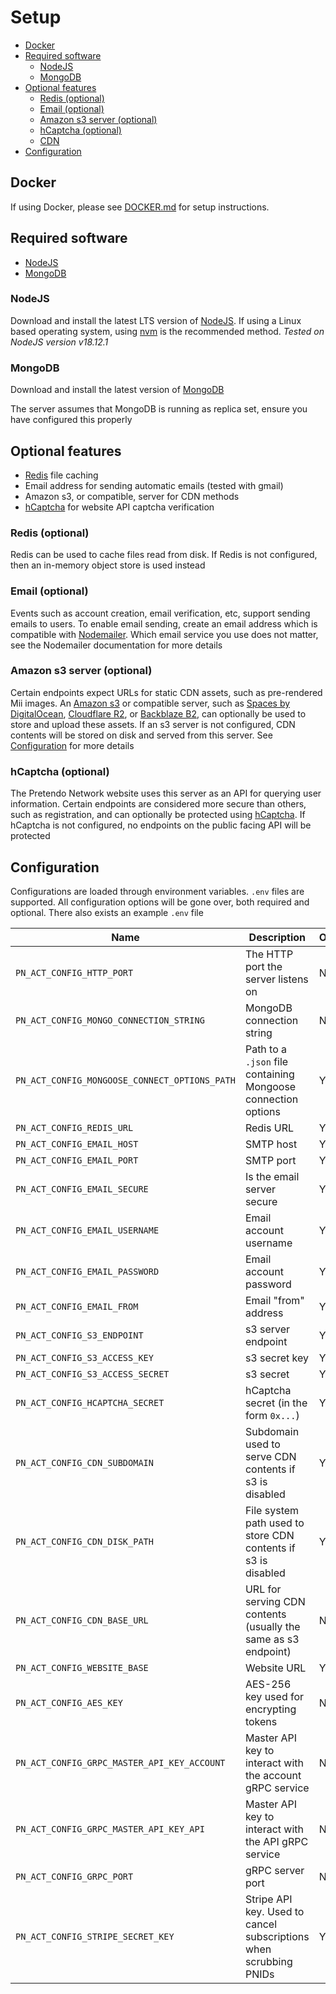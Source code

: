 # Setup

- [Docker](#docker)
- [Required software](#required-software)
	- [NodeJS](#nodejs)
	- [MongoDB](#mongodb)
- [Optional features](#optional-features)
	- [Redis (optional)](#redis-optional)
	- [Email (optional)](#email-optional)
	- [Amazon s3 server (optional)](#amazon-s3-server-optional)
	- [hCaptcha (optional)](#hcaptcha-optional)
	- [CDN](#cdn)
- [Configuration](#configuration)

## Docker
If using Docker, please see [DOCKER.md](DOCKER.md) for setup instructions.

## Required software

- [NodeJS](https://nodejs.org/)
- [MongoDB](https://www.mongodb.com)

### NodeJS

Download and install the latest LTS version of [NodeJS](https://nodejs.org/). If using a Linux based operating system, using [nvm](https://github.com/nvm-sh/nvm) is the recommended method. _Tested on NodeJS version v18.12.1_

### MongoDB

Download and install the latest version of [MongoDB](https://www.mongodb.com)

The server assumes that MongoDB is running as replica set, ensure you have configured this properly

## Optional features

- [Redis](https://redis.io/) file caching
- Email address for sending automatic emails (tested with gmail)
- Amazon s3, or compatible, server for CDN methods
- [hCaptcha](https://hcaptcha.com/) for website API captcha verification

### Redis (optional)

Redis can be used to cache files read from disk. If Redis is not configured, then an in-memory object store is used instead

### Email (optional)

Events such as account creation, email verification, etc, support sending emails to users. To enable email sending, create an email address which is compatible with [Nodemailer](https://nodemailer.com/). Which email service you use does not matter, see the Nodemailer documentation for more details

### Amazon s3 server (optional)

Certain endpoints expect URLs for static CDN assets, such as pre-rendered Mii images. An [Amazon s3](https://aws.amazon.com/s3/) or compatible server, such as [Spaces by DigitalOcean](https://www.digitalocean.com/products/spaces), [Cloudflare R2](https://www.cloudflare.com/products/r2/), or [Backblaze B2](https://www.backblaze.com/b2/docs/), can optionally be used to store and upload these assets. If an s3 server is not configured, CDN contents will be stored on disk and served from this server. See [Configuration](#configuration) for more details

### hCaptcha (optional)

The Pretendo Network website uses this server as an API for querying user information. Certain endpoints are considered more secure than others, such as registration, and can optionally be protected using [hCaptcha](https://hcaptcha.com/). If hCaptcha is not configured, no endpoints on the public facing API will be protected

## Configuration

Configurations are loaded through environment variables. `.env` files are supported. All configuration options will be gone over, both required and optional. There also exists an example `.env` file

| Name                                          | Description                                                       | Optional |
|-----------------------------------------------|-------------------------------------------------------------------|----------|
| `PN_ACT_CONFIG_HTTP_PORT`                     | The HTTP port the server listens on                               | No       |
| `PN_ACT_CONFIG_MONGO_CONNECTION_STRING`       | MongoDB connection string                                         | No       |
| `PN_ACT_CONFIG_MONGOOSE_CONNECT_OPTIONS_PATH` | Path to a `.json` file containing Mongoose connection options     | Yes      |
| `PN_ACT_CONFIG_REDIS_URL`                     | Redis URL                                                         | Yes      |
| `PN_ACT_CONFIG_EMAIL_HOST`                    | SMTP host                                                         | Yes      |
| `PN_ACT_CONFIG_EMAIL_PORT`                    | SMTP port                                                         | Yes      |
| `PN_ACT_CONFIG_EMAIL_SECURE`                  | Is the email server secure                                        | Yes      |
| `PN_ACT_CONFIG_EMAIL_USERNAME`                | Email account username                                            | Yes      |
| `PN_ACT_CONFIG_EMAIL_PASSWORD`                | Email account password                                            | Yes      |
| `PN_ACT_CONFIG_EMAIL_FROM`                    | Email "from" address                                              | Yes      |
| `PN_ACT_CONFIG_S3_ENDPOINT`                   | s3 server endpoint                                                | Yes      |
| `PN_ACT_CONFIG_S3_ACCESS_KEY`                 | s3 secret key                                                     | Yes      |
| `PN_ACT_CONFIG_S3_ACCESS_SECRET`              | s3 secret                                                         | Yes      |
| `PN_ACT_CONFIG_HCAPTCHA_SECRET`               | hCaptcha secret (in the form `0x...`)                             | Yes      |
| `PN_ACT_CONFIG_CDN_SUBDOMAIN`                 | Subdomain used to serve CDN contents if s3 is disabled            | Yes      |
| `PN_ACT_CONFIG_CDN_DISK_PATH`                 | File system path used to store CDN contents if s3 is disabled     | Yes      |
| `PN_ACT_CONFIG_CDN_BASE_URL`                  | URL for serving CDN contents (usually the same as s3 endpoint)    | No       |
| `PN_ACT_CONFIG_WEBSITE_BASE`                  | Website URL                                                       | Yes      |
| `PN_ACT_CONFIG_AES_KEY`                       | AES-256 key used for encrypting tokens                            | No       |
| `PN_ACT_CONFIG_GRPC_MASTER_API_KEY_ACCOUNT`   | Master API key to interact with the account gRPC service          | No       |
| `PN_ACT_CONFIG_GRPC_MASTER_API_KEY_API`       | Master API key to interact with the API gRPC service              | No       |
| `PN_ACT_CONFIG_GRPC_PORT`                     | gRPC server port                                                  | No       |
| `PN_ACT_CONFIG_STRIPE_SECRET_KEY`             | Stripe API key. Used to cancel subscriptions when scrubbing PNIDs | Yes      |